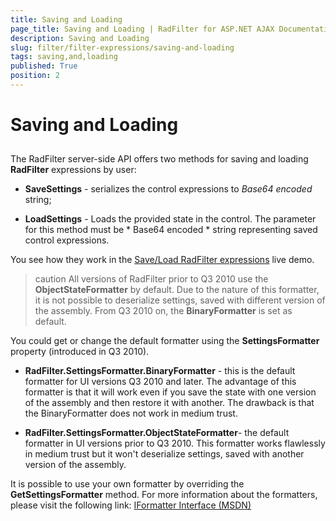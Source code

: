 ```yaml
---
title: Saving and Loading
page_title: Saving and Loading | RadFilter for ASP.NET AJAX Documentation
description: Saving and Loading
slug: filter/filter-expressions/saving-and-loading
tags: saving,and,loading
published: True
position: 2
---
```


# Saving and Loading



## 

The RadFilter server-side API offers two methods for saving and loading **RadFilter** expressions by user:

* **SaveSettings** - serializes the control expressions to *Base64 encoded* string;

* **LoadSettings** - Loads the provided state in the control. The parameter for this method must be * Base64 encoded * string representing saved control expressions.

You see how they work in the [Save/Load RadFilter expressions](https://demos.telerik.com/aspnet-ajax/filter/examples/saveloadexpressions/defaultcs.aspx) live demo.

>caution All versions of RadFilter prior to Q3 2010 use the **ObjectStateFormatter** by default. Due to the nature of this formatter, it is not possible to deserialize settings, saved with different version of the assembly. From Q3 2010 on, the **BinaryFormatter** is set as default.
>


You could get or change the default formatter using the **SettingsFormatter** property (introduced in Q3 2010).

* **RadFilter.SettingsFormatter.BinaryFormatter** - this is the default formatter for UI versions Q3 2010 and later. The advantage of this formatter is that it will work even if you save the state with one version of the assembly and then restore it with another. The drawback is that the BinaryFormatter does not work in medium trust.

* **RadFilter.SettingsFormatter.ObjectStateFormatter**- the default formatter in UI versions prior to Q3 2010. This formatter works flawlessly in medium trust but it won't deserialize settings, saved with another version of the assembly.

It is possible to use your own formatter by overriding the **GetSettingsFormatter** method. For more information about the formatters, please visit the following link: [IFormatter Interface (MSDN)](https://msdn.microsoft.com/en-us/library/system.runtime.serialization.iformatter%28v=VS.90%29.aspx)
